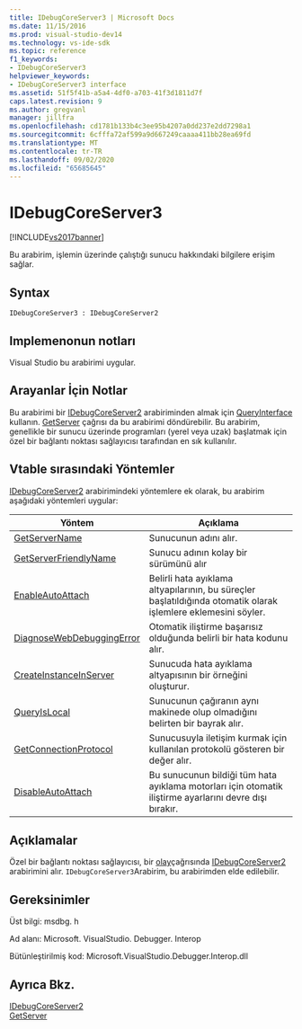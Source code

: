 ```yaml
---
title: IDebugCoreServer3 | Microsoft Docs
ms.date: 11/15/2016
ms.prod: visual-studio-dev14
ms.technology: vs-ide-sdk
ms.topic: reference
f1_keywords:
- IDebugCoreServer3
helpviewer_keywords:
- IDebugCoreServer3 interface
ms.assetid: 51f5f41b-a5a4-4df0-a703-41f3d1811d7f
caps.latest.revision: 9
ms.author: gregvanl
manager: jillfra
ms.openlocfilehash: cd1781b133b4c3ee95b4207a0dd237e2dd7298a1
ms.sourcegitcommit: 6cfffa72af599a9d667249caaaa411bb28ea69fd
ms.translationtype: MT
ms.contentlocale: tr-TR
ms.lasthandoff: 09/02/2020
ms.locfileid: "65685645"
---
```

# <a name="idebugcoreserver3"></a>IDebugCoreServer3
[!INCLUDE[vs2017banner](../../../includes/vs2017banner.md)]

Bu arabirim, işlemin üzerinde çalıştığı sunucu hakkındaki bilgilere erişim sağlar.  
  
## <a name="syntax"></a>Syntax  
  
```  
IDebugCoreServer3 : IDebugCoreServer2  
```  
  
## <a name="notes-for-implementers"></a>Implemenonun notları  
 Visual Studio bu arabirimi uygular.  
  
## <a name="notes-for-callers"></a>Arayanlar İçin Notlar  
 Bu arabirimi bir [IDebugCoreServer2](../../../extensibility/debugger/reference/idebugcoreserver2.md) arabiriminden almak için [QueryInterface](https://msdn.microsoft.com/library/62fce95e-aafa-4187-b50b-e6611b74c3b3) kullanın. [GetServer](../../../extensibility/debugger/reference/idebugdefaultport2-getserver.md) çağrısı da bu arabirimi döndürebilir. Bu arabirim, genellikle bir sunucu üzerinde programları (yerel veya uzak) başlatmak için özel bir bağlantı noktası sağlayıcısı tarafından en sık kullanılır.  
  
## <a name="methods-in-vtable-order"></a>Vtable sırasındaki Yöntemler  
 [IDebugCoreServer2](../../../extensibility/debugger/reference/idebugcoreserver2.md) arabirimindeki yöntemlere ek olarak, bu arabirim aşağıdaki yöntemleri uygular:  
  
|Yöntem|Açıklama|  
|------------|-----------------|  
|[GetServerName](../../../extensibility/debugger/reference/idebugcoreserver3-getservername.md)|Sunucunun adını alır.|  
|[GetServerFriendlyName](../../../extensibility/debugger/reference/idebugcoreserver3-getserverfriendlyname.md)|Sunucu adının kolay bir sürümünü alır|  
|[EnableAutoAttach](../../../extensibility/debugger/reference/idebugcoreserver3-enableautoattach.md)|Belirli hata ayıklama altyapılarının, bu süreçler başlatıldığında otomatik olarak işlemlere eklemesini söyler.|  
|[DiagnoseWebDebuggingError](../../../extensibility/debugger/reference/idebugcoreserver3-diagnosewebdebuggingerror.md)|Otomatik iliştirme başarısız olduğunda belirli bir hata kodunu alır.|  
|[CreateInstanceInServer](../../../extensibility/debugger/reference/idebugcoreserver3-createinstanceinserver.md)|Sunucuda hata ayıklama altyapısının bir örneğini oluşturur.|  
|[QueryIsLocal](../../../extensibility/debugger/reference/idebugcoreserver3-queryislocal.md)|Sunucunun çağıranın aynı makinede olup olmadığını belirten bir bayrak alır.|  
|[GetConnectionProtocol](../../../extensibility/debugger/reference/idebugcoreserver3-getconnectionprotocol.md)|Sunucusuyla iletişim kurmak için kullanılan protokolü gösteren bir değer alır.|  
|[DisableAutoAttach](../../../extensibility/debugger/reference/idebugcoreserver3-disableautoattach.md)|Bu sunucunun bildiği tüm hata ayıklama motorları için otomatik iliştirme ayarlarını devre dışı bırakır.|  
  
## <a name="remarks"></a>Açıklamalar  
 Özel bir bağlantı noktası sağlayıcısı, bir [olay](../../../extensibility/debugger/reference/idebugportevents2-event.md)çağrısında [IDebugCoreServer2](../../../extensibility/debugger/reference/idebugcoreserver2.md) arabirimini alır. `IDebugCoreServer3`Arabirim, bu arabirimden elde edilebilir.  
  
## <a name="requirements"></a>Gereksinimler  
 Üst bilgi: msdbg. h  
  
 Ad alanı: Microsoft. VisualStudio. Debugger. Interop  
  
 Bütünleştirilmiş kod: Microsoft.VisualStudio.Debugger.Interop.dll  
  
## <a name="see-also"></a>Ayrıca Bkz.  
 [IDebugCoreServer2](../../../extensibility/debugger/reference/idebugcoreserver2.md)   
 [GetServer](../../../extensibility/debugger/reference/idebugdefaultport2-getserver.md)
